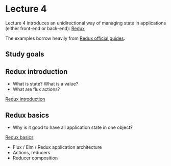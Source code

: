# Lecture 4

Lecture 4 introduces an unidirectional way of managing state in applications
(either front-end or back-end): [Redux](https://github.com/reactjs/redux)

The examples borrow heavily from [Redux official guides](http://redux.js.org/).

## Study goals

## Redux introduction

* What is state? What is a value?
* What are flux actions?

[Redux introduction](./src/redux_introduction/README.md)

## Redux basics

* Why is it good to have all application state in one object?

[Redux basics](./src/redux_basics/README.md)

* Flux / Elm / Redux application architecture
* Actions, reducers
* Reducer composition

